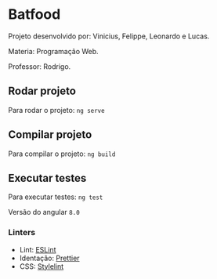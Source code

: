 # Batfood

Projeto desenvolvido por: Vinicius, Felippe, Leonardo e Lucas.

Materia: Programação Web.

Professor: Rodrigo.

## Rodar projeto

Para rodar o projeto: `ng serve`

## Compilar projeto

Para compilar o projeto: `ng build`

## Executar testes

Para executar testes: `ng test`

Versão do angular `8.0`

### Linters

- Lint: [ESLint](https://marketplace.visualstudio.com/itemdetails?itemName=dbaeumer.vscode-eslint)
- Identação: [Prettier](https://marketplace.visualstudio.com/itemdetails?itemName=esbenp.prettier-vscode)
- CSS: [Stylelint](https://marketplace.visualstudio.com/itemdetails?itemName=shinnn.stylelint)
